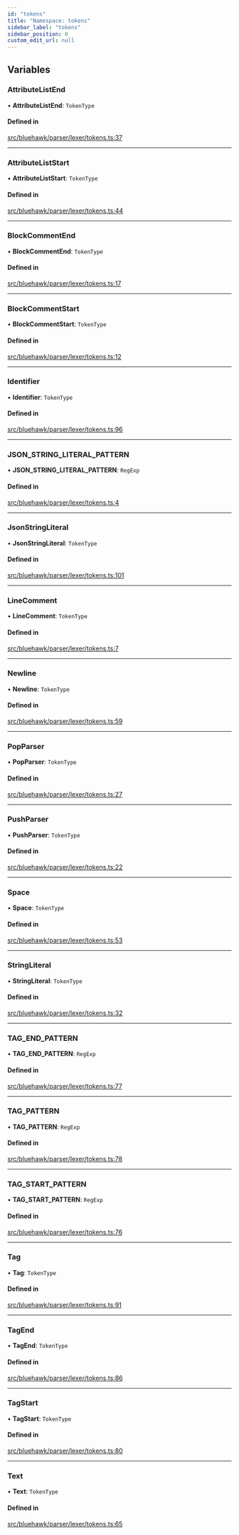 ```yaml
---
id: "tokens"
title: "Namespace: tokens"
sidebar_label: "tokens"
sidebar_position: 0
custom_edit_url: null
---
```


## Variables

### AttributeListEnd

• **AttributeListEnd**: `TokenType`

#### Defined in

[src/bluehawk/parser/lexer/tokens.ts:37](https://github.com/dacharyc/Bluehawk/blob/2b37a07/src/bluehawk/parser/lexer/tokens.ts#L37)

___

### AttributeListStart

• **AttributeListStart**: `TokenType`

#### Defined in

[src/bluehawk/parser/lexer/tokens.ts:44](https://github.com/dacharyc/Bluehawk/blob/2b37a07/src/bluehawk/parser/lexer/tokens.ts#L44)

___

### BlockCommentEnd

• **BlockCommentEnd**: `TokenType`

#### Defined in

[src/bluehawk/parser/lexer/tokens.ts:17](https://github.com/dacharyc/Bluehawk/blob/2b37a07/src/bluehawk/parser/lexer/tokens.ts#L17)

___

### BlockCommentStart

• **BlockCommentStart**: `TokenType`

#### Defined in

[src/bluehawk/parser/lexer/tokens.ts:12](https://github.com/dacharyc/Bluehawk/blob/2b37a07/src/bluehawk/parser/lexer/tokens.ts#L12)

___

### Identifier

• **Identifier**: `TokenType`

#### Defined in

[src/bluehawk/parser/lexer/tokens.ts:96](https://github.com/dacharyc/Bluehawk/blob/2b37a07/src/bluehawk/parser/lexer/tokens.ts#L96)

___

### JSON\_STRING\_LITERAL\_PATTERN

• **JSON\_STRING\_LITERAL\_PATTERN**: `RegExp`

#### Defined in

[src/bluehawk/parser/lexer/tokens.ts:4](https://github.com/dacharyc/Bluehawk/blob/2b37a07/src/bluehawk/parser/lexer/tokens.ts#L4)

___

### JsonStringLiteral

• **JsonStringLiteral**: `TokenType`

#### Defined in

[src/bluehawk/parser/lexer/tokens.ts:101](https://github.com/dacharyc/Bluehawk/blob/2b37a07/src/bluehawk/parser/lexer/tokens.ts#L101)

___

### LineComment

• **LineComment**: `TokenType`

#### Defined in

[src/bluehawk/parser/lexer/tokens.ts:7](https://github.com/dacharyc/Bluehawk/blob/2b37a07/src/bluehawk/parser/lexer/tokens.ts#L7)

___

### Newline

• **Newline**: `TokenType`

#### Defined in

[src/bluehawk/parser/lexer/tokens.ts:59](https://github.com/dacharyc/Bluehawk/blob/2b37a07/src/bluehawk/parser/lexer/tokens.ts#L59)

___

### PopParser

• **PopParser**: `TokenType`

#### Defined in

[src/bluehawk/parser/lexer/tokens.ts:27](https://github.com/dacharyc/Bluehawk/blob/2b37a07/src/bluehawk/parser/lexer/tokens.ts#L27)

___

### PushParser

• **PushParser**: `TokenType`

#### Defined in

[src/bluehawk/parser/lexer/tokens.ts:22](https://github.com/dacharyc/Bluehawk/blob/2b37a07/src/bluehawk/parser/lexer/tokens.ts#L22)

___

### Space

• **Space**: `TokenType`

#### Defined in

[src/bluehawk/parser/lexer/tokens.ts:53](https://github.com/dacharyc/Bluehawk/blob/2b37a07/src/bluehawk/parser/lexer/tokens.ts#L53)

___

### StringLiteral

• **StringLiteral**: `TokenType`

#### Defined in

[src/bluehawk/parser/lexer/tokens.ts:32](https://github.com/dacharyc/Bluehawk/blob/2b37a07/src/bluehawk/parser/lexer/tokens.ts#L32)

___

### TAG\_END\_PATTERN

• **TAG\_END\_PATTERN**: `RegExp`

#### Defined in

[src/bluehawk/parser/lexer/tokens.ts:77](https://github.com/dacharyc/Bluehawk/blob/2b37a07/src/bluehawk/parser/lexer/tokens.ts#L77)

___

### TAG\_PATTERN

• **TAG\_PATTERN**: `RegExp`

#### Defined in

[src/bluehawk/parser/lexer/tokens.ts:78](https://github.com/dacharyc/Bluehawk/blob/2b37a07/src/bluehawk/parser/lexer/tokens.ts#L78)

___

### TAG\_START\_PATTERN

• **TAG\_START\_PATTERN**: `RegExp`

#### Defined in

[src/bluehawk/parser/lexer/tokens.ts:76](https://github.com/dacharyc/Bluehawk/blob/2b37a07/src/bluehawk/parser/lexer/tokens.ts#L76)

___

### Tag

• **Tag**: `TokenType`

#### Defined in

[src/bluehawk/parser/lexer/tokens.ts:91](https://github.com/dacharyc/Bluehawk/blob/2b37a07/src/bluehawk/parser/lexer/tokens.ts#L91)

___

### TagEnd

• **TagEnd**: `TokenType`

#### Defined in

[src/bluehawk/parser/lexer/tokens.ts:86](https://github.com/dacharyc/Bluehawk/blob/2b37a07/src/bluehawk/parser/lexer/tokens.ts#L86)

___

### TagStart

• **TagStart**: `TokenType`

#### Defined in

[src/bluehawk/parser/lexer/tokens.ts:80](https://github.com/dacharyc/Bluehawk/blob/2b37a07/src/bluehawk/parser/lexer/tokens.ts#L80)

___

### Text

• **Text**: `TokenType`

#### Defined in

[src/bluehawk/parser/lexer/tokens.ts:65](https://github.com/dacharyc/Bluehawk/blob/2b37a07/src/bluehawk/parser/lexer/tokens.ts#L65)
